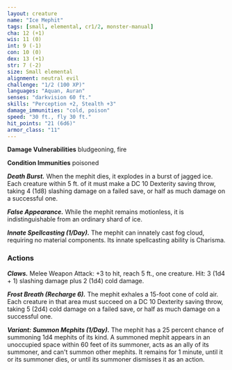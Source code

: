 ```yaml
---
layout: creature
name: "Ice Mephit"
tags: [small, elemental, cr1/2, monster-manual]
cha: 12 (+1)
wis: 11 (0)
int: 9 (-1)
con: 10 (0)
dex: 13 (+1)
str: 7 (-2)
size: Small elemental
alignment: neutral evil
challenge: "1/2 (100 XP)"
languages: "Aquan, Auran"
senses: "darkvision 60 ft."
skills: "Perception +2, Stealth +3"
damage_immunities: "cold, poison"
speed: "30 ft., fly 30 ft."
hit_points: "21 (6d6)"
armor_class: "11"
---
```


**Damage Vulnerabilities** bludgeoning, fire

**Condition Immunities** poisoned

***Death Burst.*** When the mephit dies, it explodes in a burst of jagged ice. Each creature within 5 ft. of it must make a DC 10 Dexterity saving throw, taking 4 (1d8) slashing damage on a failed save, or half as much damage on a successful one.

***False Appearance.*** While the mephit remains motionless, it is indistinguishable from an ordinary shard of ice.

***Innate Spellcasting (1/Day).*** The mephit can innately cast fog cloud, requiring no material components. Its innate spellcasting ability is Charisma.

### Actions

***Claws.*** Melee Weapon Attack: +3 to hit, reach 5 ft., one creature. Hit: 3 (1d4 + 1) slashing damage plus 2 (1d4) cold damage.

***Frost Breath (Recharge 6).*** The mephit exhales a 15-foot cone of cold air. Each creature in that area must succeed on a DC 10 Dexterity saving throw, taking 5 (2d4) cold damage on a failed save, or half as much damage on a successful one.

***Variant: Summon Mephits (1/Day).*** The mephit has a 25 percent chance of summoning 1d4 mephits of its kind. A summoned mephit appears in an unoccupied space within 60 feet of its summoner, acts as an ally of its summoner, and can't summon other mephits. It remains for 1 minute, until it or its summoner dies, or until its summoner dismisses it as an action.
